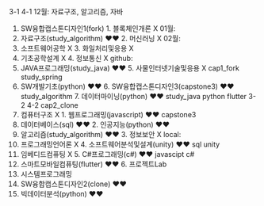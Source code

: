 3-1					4-1					12월: 자료구조, 알고리즘, 자바
1. SW융합캡스톤디자인1(fork)		1. 블록체인개론 X			01월:
2. 자료구조(study_algorithm) ♥♥		2. 머신러닝 X				02월:
3. 소프트웨어공학 X			3. 화일처리및응용 X
4. 기초공학설계 X			4. 정보통신 X				github:
5. JAVA프로그래밍(study_java) ♥♥		5. 사물인터넷기술및응용 X		cap1_fork		study_spring
6. SW개발기초(python) ♥♥			6. SW융합캡스톤디자인3(capstone3) ♥♥	study_algorithm
					7. 데이터마이닝(python) ♥♥		study_java
										python
										flutter
3-2					4-2					cap2_clone
1. 컴퓨터구조 X				1. 웹프로그래밍(javascript) ♥♥		capstone3
2. 데이터베이스(sql) ♥♥			2. 인공지능(python) ♥♥
3. 알고리즘(study_algorithm) ♥♥		3. 정보보안 X				local:
4. 프로그래밍언어론 X			4. 소프트웨어분석및설계(unity) ♥♥	sql			unity
5. 임베디드컴퓨팅 X			5. C#프로그래밍(c#) ♥♥			javascipt		c#
6. 스마트모바일컴퓨팅(flutter) ♥♥	6. 프로젝트Lab
7. 시스템프로그래밍
8. SW융합캡스톤디자인2(clone) ♥♥
9. 빅데이터분석(python) ♥♥
